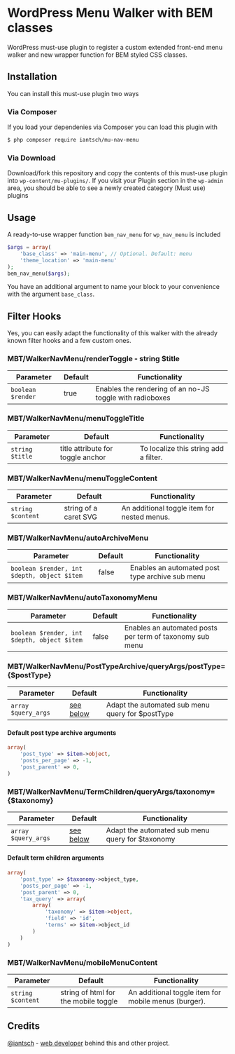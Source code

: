 # WordPress Menu Walker with BEM classes

WordPress must-use plugin to register a custom extended front-end menu walker and new wrapper function for BEM styled CSS classes.

## Installation

You can install this must-use plugin two ways

### Via Composer

If you load your dependenies via Composer you can load this plugin with

```sh
$ php composer require iantsch/mu-nav-menu
```

### Via Download

Download/fork this repository and copy the contents of this must-use plugin into `wp-content/mu-plugins/`. 
If you visit your Plugin section in the `wp-admin` area, you should be able to see a newly created category (Must use) plugins

## Usage

A ready-to-use wrapper function `bem_nav_menu` for `wp_nav_menu` is included 

```php
$args = array(
    'base_class' => 'main-menu', // Optional. Default: menu
    'theme_location' => 'main-menu'
);
bem_nav_menu($args);
```

You have an additional argument to name your block to your convenience with the argument `base_class`.

## Filter Hooks

Yes, you can easily adapt the functionality of this walker with the already known filter hooks and a few custom ones.

### MBT/WalkerNavMenu/renderToggle - string $title

| Parameter | Default | Functionality |
|  --- | --- | --- | 
| `boolean $render` | true | Enables the rendering of an no-JS toggle with radioboxes |

### MBT/WalkerNavMenu/menuToggleTitle

| Parameter | Default | Functionality |
|  --- | --- | --- |
| `string $title` | title attribute for toggle anchor | To localize this string add a filter. |

### MBT/WalkerNavMenu/menuToggleContent

| Parameter | Default | Functionality |
|  --- | --- | --- | 
| `string $content` | string of a caret SVG | An additional toggle item for nested menus. |

### MBT/WalkerNavMenu/autoArchiveMenu

| Parameter | Default | Functionality |
|  --- | --- | --- | 
| `boolean $render, int $depth, object $item` | false | Enables an automated post type archive sub menu |

### MBT/WalkerNavMenu/autoTaxonomyMenu

| Parameter | Default | Functionality |
|  --- | --- | --- | 
| `boolean $render, int $depth, object $item` | false | Enables an automated posts per term of taxonomy sub menu |

###  MBT/WalkerNavMenu/PostTypeArchive/queryArgs/postType={$postType} 

| Parameter | Default | Functionality |
|  --- | --- | --- | 
| `array $query_args` | [see below](#default-post-type-archive-arguments) | Adapt the automated sub menu query for $postType |

#### Default post type archive arguments

```php
array(
    'post_type' => $item->object,
    'posts_per_page' => -1,
    'post_parent' => 0,
)
```

### MBT/WalkerNavMenu/TermChildren/queryArgs/taxonomy={$taxonomy} 

| Parameter | Default | Functionality |
|  --- | --- | --- | 
| `array $query_args` | [see below](#default-term-children-arguments) | Adapt the automated sub menu query for $taxonomy |


#### Default term children arguments

```php
array(
    'post_type' => $taxonomy->object_type,
    'posts_per_page' => -1,
    'post_parent' => 0,
    'tax_query' => array(
        array(
            'taxonomy' => $item->object,
            'field' => 'id',
            'terms' => $item->object_id
        )
    )
)
```

### MBT/WalkerNavMenu/mobileMenuContent

| Parameter | Default | Functionality |
|  --- | --- | --- |
| `string $content` | string of html for the mobile toggle | An additional toggle item for mobile menus (burger). |


## Credits
[@iantsch](https://twitter.com/iantsch) - [web developer](https://mbt.wien) behind this and other project.

